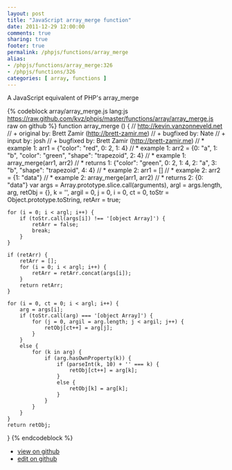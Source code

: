 ```yaml
---
layout: post
title: "JavaScript array_merge function"
date: 2011-12-29 12:00:00
comments: true
sharing: true
footer: true
permalink: /phpjs/functions/array_merge
alias:
- /phpjs/functions/array_merge:326
- /phpjs/functions/326
categories: [ array, functions ]
---
```

A JavaScript equivalent of PHP's array_merge
<!-- more -->
{% codeblock array/array_merge.js lang:js https://raw.github.com/kvz/phpjs/master/functions/array/array_merge.js raw on github %}
function array_merge () {
    // http://kevin.vanzonneveld.net
    // +   original by: Brett Zamir (http://brett-zamir.me)
    // +   bugfixed by: Nate
    // +   input by: josh
    // +   bugfixed by: Brett Zamir (http://brett-zamir.me)
    // *     example 1: arr1 = {"color": "red", 0: 2, 1: 4}
    // *     example 1: arr2 = {0: "a", 1: "b", "color": "green", "shape": "trapezoid", 2: 4}
    // *     example 1: array_merge(arr1, arr2)
    // *     returns 1: {"color": "green", 0: 2, 1: 4, 2: "a", 3: "b", "shape": "trapezoid", 4: 4}
    // *     example 2: arr1 = []
    // *     example 2: arr2 = {1: "data"}
    // *     example 2: array_merge(arr1, arr2)
    // *     returns 2: {0: "data"}
    var args = Array.prototype.slice.call(arguments),
        argl = args.length,
        arg,
        retObj = {},
        k = '', 
        argil = 0,
        j = 0,
        i = 0,
        ct = 0,
        toStr = Object.prototype.toString,
        retArr = true;

    for (i = 0; i < argl; i++) {
        if (toStr.call(args[i]) !== '[object Array]') {
            retArr = false;
            break;
        }
    }

    if (retArr) {
        retArr = [];
        for (i = 0; i < argl; i++) {
            retArr = retArr.concat(args[i]);
        }
        return retArr;
    }

    for (i = 0, ct = 0; i < argl; i++) {
        arg = args[i];
        if (toStr.call(arg) === '[object Array]') {
            for (j = 0, argil = arg.length; j < argil; j++) {
                retObj[ct++] = arg[j];
            }
        }
        else {
            for (k in arg) {
                if (arg.hasOwnProperty(k)) {
                    if (parseInt(k, 10) + '' === k) {
                        retObj[ct++] = arg[k];
                    }
                    else {
                        retObj[k] = arg[k];
                    }
                }
            }
        }
    }
    return retObj;
}
{% endcodeblock %}
<ul>
 <li><a href="https://github.com/kvz/phpjs/blob/master/functions/array/array_merge.js">view on github</a></li>
 <li><a href="https://github.com/kvz/phpjs/edit/master/functions/array/array_merge.js">edit on github</a></li>
</ul>
